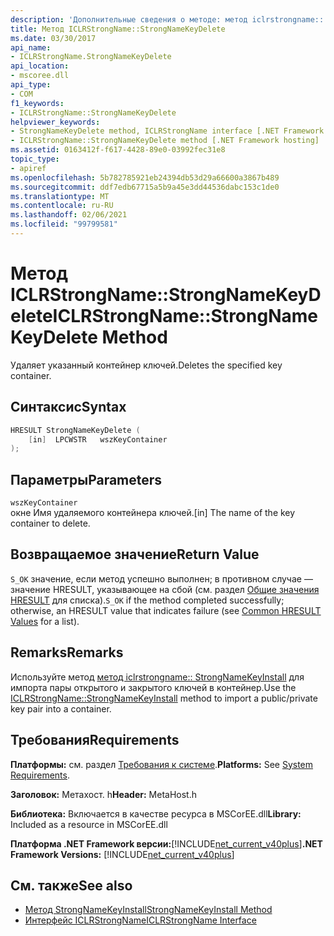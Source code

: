 ```yaml
---
description: 'Дополнительные сведения о методе: метод iclrstrongname:: StrongNameKeyDelete'
title: Метод ICLRStrongName::StrongNameKeyDelete
ms.date: 03/30/2017
api_name:
- ICLRStrongName.StrongNameKeyDelete
api_location:
- mscoree.dll
api_type:
- COM
f1_keywords:
- ICLRStrongName::StrongNameKeyDelete
helpviewer_keywords:
- StrongNameKeyDelete method, ICLRStrongName interface [.NET Framework hosting]
- ICLRStrongName::StrongNameKeyDelete method [.NET Framework hosting]
ms.assetid: 0163412f-f617-4428-89e0-03992fec31e8
topic_type:
- apiref
ms.openlocfilehash: 5b782785921eb24394db53d29a66600a3867b489
ms.sourcegitcommit: ddf7edb67715a5b9a45e3dd44536dabc153c1de0
ms.translationtype: MT
ms.contentlocale: ru-RU
ms.lasthandoff: 02/06/2021
ms.locfileid: "99799581"
---
```

# <a name="iclrstrongnamestrongnamekeydelete-method"></a><span data-ttu-id="dc8c5-103">Метод ICLRStrongName::StrongNameKeyDelete</span><span class="sxs-lookup"><span data-stu-id="dc8c5-103">ICLRStrongName::StrongNameKeyDelete Method</span></span>

<span data-ttu-id="dc8c5-104">Удаляет указанный контейнер ключей.</span><span class="sxs-lookup"><span data-stu-id="dc8c5-104">Deletes the specified key container.</span></span>  
  
## <a name="syntax"></a><span data-ttu-id="dc8c5-105">Синтаксис</span><span class="sxs-lookup"><span data-stu-id="dc8c5-105">Syntax</span></span>  
  
```cpp  
HRESULT StrongNameKeyDelete (  
    [in]  LPCWSTR   wszKeyContainer  
);  
```  
  
## <a name="parameters"></a><span data-ttu-id="dc8c5-106">Параметры</span><span class="sxs-lookup"><span data-stu-id="dc8c5-106">Parameters</span></span>  

 `wszKeyContainer`  
 <span data-ttu-id="dc8c5-107">окне Имя удаляемого контейнера ключей.</span><span class="sxs-lookup"><span data-stu-id="dc8c5-107">[in] The name of the key container to delete.</span></span>  
  
## <a name="return-value"></a><span data-ttu-id="dc8c5-108">Возвращаемое значение</span><span class="sxs-lookup"><span data-stu-id="dc8c5-108">Return Value</span></span>  

 <span data-ttu-id="dc8c5-109">`S_OK` значение, если метод успешно выполнен; в противном случае — значение HRESULT, указывающее на сбой (см. раздел [Общие значения HRESULT](/windows/win32/seccrypto/common-hresult-values) для списка).</span><span class="sxs-lookup"><span data-stu-id="dc8c5-109">`S_OK` if the method completed successfully; otherwise, an HRESULT value that indicates failure (see [Common HRESULT Values](/windows/win32/seccrypto/common-hresult-values) for a list).</span></span>  
  
## <a name="remarks"></a><span data-ttu-id="dc8c5-110">Remarks</span><span class="sxs-lookup"><span data-stu-id="dc8c5-110">Remarks</span></span>  

 <span data-ttu-id="dc8c5-111">Используйте метод [метод iclrstrongname:: StrongNameKeyInstall](iclrstrongname-strongnamekeyinstall-method.md) для импорта пары открытого и закрытого ключей в контейнер.</span><span class="sxs-lookup"><span data-stu-id="dc8c5-111">Use the [ICLRStrongName::StrongNameKeyInstall](iclrstrongname-strongnamekeyinstall-method.md) method to import a public/private key pair into a container.</span></span>  
  
## <a name="requirements"></a><span data-ttu-id="dc8c5-112">Требования</span><span class="sxs-lookup"><span data-stu-id="dc8c5-112">Requirements</span></span>  

 <span data-ttu-id="dc8c5-113">**Платформы:** см. раздел [Требования к системе](../../get-started/system-requirements.md).</span><span class="sxs-lookup"><span data-stu-id="dc8c5-113">**Platforms:** See [System Requirements](../../get-started/system-requirements.md).</span></span>  
  
 <span data-ttu-id="dc8c5-114">**Заголовок:** Метахост. h</span><span class="sxs-lookup"><span data-stu-id="dc8c5-114">**Header:** MetaHost.h</span></span>  
  
 <span data-ttu-id="dc8c5-115">**Библиотека:** Включается в качестве ресурса в MSCorEE.dll</span><span class="sxs-lookup"><span data-stu-id="dc8c5-115">**Library:** Included as a resource in MSCorEE.dll</span></span>  
  
 <span data-ttu-id="dc8c5-116">**Платформа .NET Framework версии:**[!INCLUDE[net_current_v40plus](../../../../includes/net-current-v40plus-md.md)]</span><span class="sxs-lookup"><span data-stu-id="dc8c5-116">**.NET Framework Versions:** [!INCLUDE[net_current_v40plus](../../../../includes/net-current-v40plus-md.md)]</span></span>  
  
## <a name="see-also"></a><span data-ttu-id="dc8c5-117">См. также</span><span class="sxs-lookup"><span data-stu-id="dc8c5-117">See also</span></span>

- [<span data-ttu-id="dc8c5-118">Метод StrongNameKeyInstall</span><span class="sxs-lookup"><span data-stu-id="dc8c5-118">StrongNameKeyInstall Method</span></span>](iclrstrongname-strongnamekeyinstall-method.md)
- [<span data-ttu-id="dc8c5-119">Интерфейс ICLRStrongName</span><span class="sxs-lookup"><span data-stu-id="dc8c5-119">ICLRStrongName Interface</span></span>](iclrstrongname-interface.md)
